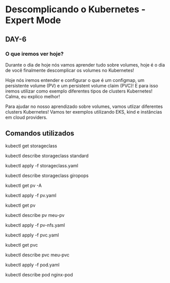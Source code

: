# Descomplicando o Kubernetes - Expert Mode

## DAY-6

### O que iremos ver hoje?

Durante o dia de hoje nós vamos aprender tudo sobre volumes, hoje é o dia de você finalmente descomplicar os volumes no Kubernetes!

Hoje nós iremos entender e configurar o que é um configmap, um persistente volume (PV) e um persistent volume claim (PVC)! E para isso iremos utilizar como exemplo diferentes tipos de clusters Kubernetes! Calma, eu explico melhor!

Para ajudar no nosso aprendizado sobre volumes, vamos utlizar diferentes clusters Kubernetes! Vamos ter exemplos utilizando EKS, kind e instâncias em cloud providers.

## Comandos utilizados

<p>kubectl get storageclass</p>
<p>kubectl describe storageclass standard</p>
<p>kubectl apply -f storageclass.yaml</p>
<p>kubectl describe storageclass giropops</p>
<p>kubectl get pv -A</p>
<p>kubectl apply -f pv.yaml</p>
<p>kubectl get pv</p>
<p>kubectl describe pv meu-pv</p>
<p>kubectl apply -f pv-nfs.yaml</p>
<p>kubectl apply -f pvc.yaml</p>
<p>kubectl get pvc
<p>kubectl describe pvc meu-pvc</p>
<p>kubectl apply -f pod.yaml</p>
<p>kubectl describe pod nginx-pod</p>
